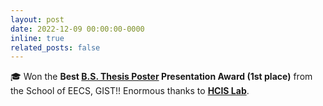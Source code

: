 ```yaml
---
layout: post
date: 2022-12-09 00:00:00-0000
inline: true
related_posts: false
---
```


🎓 Won the **Best [B.S. Thesis Poster](https://kyunghwan.xyz/assets/pdf/bsthesis_poster.pdf) Presentation Award (1st place)** from the School of EECS, GIST!! Enormous thanks to **[HCIS Lab](https://sites.google.com/view/gist-hcis-lab)**.
